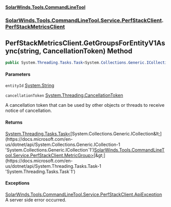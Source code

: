 #### [SolarWinds.Tools.CommandLineTool](index.md 'index')
### [SolarWinds.Tools.CommandLineTool.Service.PerfStackClient](index.md#SolarWinds.Tools.CommandLineTool.Service.PerfStackClient 'SolarWinds.Tools.CommandLineTool.Service.PerfStackClient').[PerfStackMetricsClient](PerfStackMetricsClient.md 'SolarWinds.Tools.CommandLineTool.Service.PerfStackClient.PerfStackMetricsClient')

## PerfStackMetricsClient.GetGroupsForEntityV1Async(string, CancellationToken) Method

```csharp
public System.Threading.Tasks.Task<System.Collections.Generic.ICollection<SolarWinds.Tools.CommandLineTool.Service.PerfStackClient.MetricGroup>> GetGroupsForEntityV1Async(string entityId, System.Threading.CancellationToken cancellationToken);
```
#### Parameters

<a name='SolarWinds.Tools.CommandLineTool.Service.PerfStackClient.PerfStackMetricsClient.GetGroupsForEntityV1Async(string,System.Threading.CancellationToken).entityId'></a>

`entityId` [System.String](https://docs.microsoft.com/en-us/dotnet/api/System.String 'System.String')

<a name='SolarWinds.Tools.CommandLineTool.Service.PerfStackClient.PerfStackMetricsClient.GetGroupsForEntityV1Async(string,System.Threading.CancellationToken).cancellationToken'></a>

`cancellationToken` [System.Threading.CancellationToken](https://docs.microsoft.com/en-us/dotnet/api/System.Threading.CancellationToken 'System.Threading.CancellationToken')

A cancellation token that can be used by other objects or threads to receive notice of cancellation.

#### Returns
[System.Threading.Tasks.Task&lt;](https://docs.microsoft.com/en-us/dotnet/api/System.Threading.Tasks.Task-1 'System.Threading.Tasks.Task`1')[System.Collections.Generic.ICollection&lt;](https://docs.microsoft.com/en-us/dotnet/api/System.Collections.Generic.ICollection-1 'System.Collections.Generic.ICollection`1')[SolarWinds.Tools.CommandLineTool.Service.PerfStackClient.MetricGroup](https://docs.microsoft.com/en-us/dotnet/api/SolarWinds.Tools.CommandLineTool.Service.PerfStackClient.MetricGroup 'SolarWinds.Tools.CommandLineTool.Service.PerfStackClient.MetricGroup')[&gt;](https://docs.microsoft.com/en-us/dotnet/api/System.Collections.Generic.ICollection-1 'System.Collections.Generic.ICollection`1')[&gt;](https://docs.microsoft.com/en-us/dotnet/api/System.Threading.Tasks.Task-1 'System.Threading.Tasks.Task`1')

#### Exceptions

[SolarWinds.Tools.CommandLineTool.Service.PerfStackClient.ApiException](https://docs.microsoft.com/en-us/dotnet/api/SolarWinds.Tools.CommandLineTool.Service.PerfStackClient.ApiException 'SolarWinds.Tools.CommandLineTool.Service.PerfStackClient.ApiException')  
A server side error occurred.